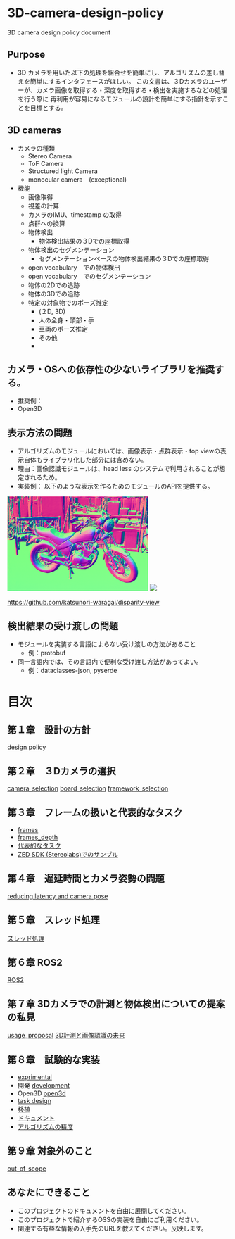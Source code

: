 # 3D-camera-design-policy
3D camera design policy document

## Purpose
- 3D カメラを用いた以下の処理を組合せを簡単にし、アルゴリズムの差し替えを簡単にするインタフェースがほしい。
この文書は、３Dカメラのユーザーが、カメラ画像を取得する・深度を取得する・検出を実施するなどの処理を行う際に
再利用が容易になるモジュールの設計を簡単にする指針を示すことを目標とする。

## 3D cameras
- カメラの種類
  - Stereo Camera
  - ToF Camera
  - Structured light Camera
  - monocular camera　(exceptional)
- 機能
  - 画像取得
  - 視差の計算
  - カメラのIMU、timestamp の取得
  - 点群への換算
  - 物体検出
    - 物体検出結果の３Dでの座標取得
  - 物体検出のセグメンテーション
    - セグメンテーションベースの物体検出結果の３Dでの座標取得
  - open vocabulary　での物体検出
  - open vocabulary　でのセグメンテーション
  - 物体の2Dでの追跡
  - 物体の3Dでの追跡
  - 特定の対象物でのポーズ推定
    - (２D, 3D)
    - 人の全身・頭部・手
    - 車両のポーズ推定
    - その他
    - 

## カメラ・OSへの依存性の少ないライブラリを推奨する。
- 推奨例：
- Open3D

## 表示方法の問題
- アルゴリズムのモジュールにおいては、画像表示・点群表示・top viewの表示自体もライブラリ化した部分には含めない。
- 理由：画像認識モジュールは、head less のシステムで利用されることが想定されるため。
- 実装例：
 以下のような表示を作るためのモジュールのAPIを提供する。
<img src="https://github.com/katsunori-waragai/disparity-view/raw/main/test/test-imgs/normal/normal_left_motorcycle.png" width="320">
<img src="https://github.com/katsunori-waragai/disparity-view/raw/main/test/test-imgs/disparity-IGEV/left_motorcycle.png" width="320">

https://github.com/katsunori-waragai/disparity-view

## 検出結果の受け渡しの問題
- モジュールを実装する言語によらない受け渡しの方法があること
  - 例：protobuf
- 同一言語内では、その言語内で便利な受け渡し方法があってよい。
  - 例：dataclasses-json, pyserde

# 目次
## 第１章　設計の方針
[design policy](1_0_design_policy)
## 第２章　３Dカメラの選択
[camera_selection](2_1_camera_selection)
[board_selection](2_2_board_selection.md)
[framework_selection](2_3_framework_selection.md)
## 第３章　フレームの扱いと代表的なタスク
- [frames](3_0_frames)
- [frames_depth](3_1_frames_depth.md)
- [代表的なタスク](3_5_typical_task.md)
- [ZED SDK (Stereolabs)でのサンプル](3_6_stereolabs_examples.md)
## 第４章　遅延時間とカメラ姿勢の問題
[reducing latency and camera pose](4_reducing_latency.md)
## 第５章　スレッド処理
[スレッド処理](5_threads.md)
## 第６章 ROS2
[ROS2](6_ros2.md)
## 第７章 3Dカメラでの計測と物体検出についての提案の私見
[usage_proposal](7_1_usage_proposal)
[3D計測と画像認識の未来](7_5_future.md)
## 第８章　試験的な実装
- [exprimental](8_0_exprimental)
- 開発 [development](8_1_development.md)
- Open3D [open3d](8_2_open3d.md)
- [task design](8_3_task_design.md)
- [移植](8_4_porting.md)
- [ドキュメント](8_5_module_doc.md)
- [アルゴリズムの精度](8_6_alogrithm_accuracy.md)
## 第９章 対象外のこと
[out_of_scope](9_out_of_scope.md)

## あなたにできること
- このプロジェクトのドキュメントを自由に展開してください。
- このプロジェクトで紹介するOSSの実装を自由にご利用ください。
- 関連する有益な情報の入手先のURLを教えてください。反映します。
